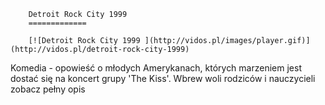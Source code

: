 
        Detroit Rock City 1999 
        =============
        
        [![Detroit Rock City 1999 ](http://vidos.pl/images/player.gif)](http://vidos.pl/detroit-rock-city-1999)
        
        
 Komedia - opowieść o młodych Amerykanach, których marzeniem jest dostać się na koncert grupy 'The Kiss'. Wbrew woli rodziców i nauczycieli zobacz pełny opis
    